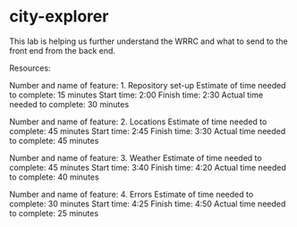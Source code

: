 # city-explorer
This lab is helping us further understand the WRRC and what to send to the front end from the back end.

Resources:

Number and name of feature: 1. Repository set-up
Estimate of time needed to complete: 15 minutes
Start time: 2:00
Finish time: 2:30
Actual time needed to complete: 30 minutes

Number and name of feature: 2. Locations
Estimate of time needed to complete:  45 minutes
Start time: 2:45
Finish time: 3:30
Actual time needed to complete: 45 minutes

Number and name of feature: 3. Weather
Estimate of time needed to complete:  45 minutes
Start time: 3:40
Finish time: 4:20
Actual time needed to complete: 40 minutes

Number and name of feature: 4. Errors
Estimate of time needed to complete:  30 minutes
Start time: 4:25
Finish time: 4:50
Actual time needed to complete: 25 minutes




